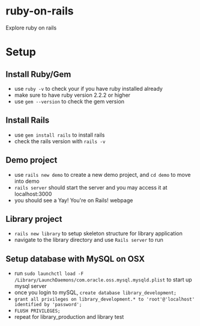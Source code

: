 # ruby-on-rails
Explore ruby on rails

# Setup
## Install Ruby/Gem
- use `ruby -v` to check your if you have ruby installed already
- make sure to have ruby version 2.2.2 or higher
- use `gem --version` to check the gem version

## Install Rails
- use `gem install rails` to install rails
- check the rails version with `rails -v`

## Demo project
- use `rails new demo` to create a new demo project, and `cd demo` to move into demo 
- `rails server` should start the server and you may access it at localhost:3000
- you should see a Yay! You're on Rails! webpage

## Library project
- `rails new library` to setup skeleton structure for library application
- navigate to the library directory and use `Rails server` to run

## Setup database with MySQL on OSX
- run `sudo launchctl load -F /Library/LaunchDaemons/com.oracle.oss.mysql.mysqld.plist` to start up mysql server
- once you login to mySQL, `create database library_development;`
- `grant all privileges on library_development.* to 'root'@'localhost' identified by 'password';`
- `FLUSH PRIVILEGES;`
- repeat for library_production and library test
